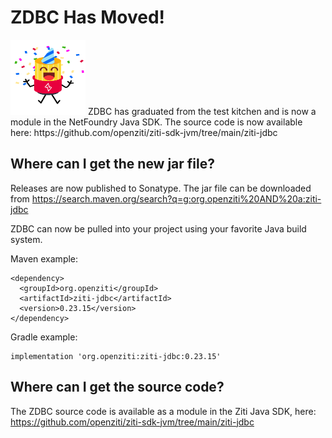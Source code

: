 # ZDBC Has Moved!
<p>
<img src="images/ZiggyParties.png" style="vertical-align: baseline" width="120" height="120"/>
ZDBC has graduated from the test kitchen and is now a module in the NetFoundry Java SDK. The source code is now available here: https://github.com/openziti/ziti-sdk-jvm/tree/main/ziti-jdbc
</p>

## Where can I get the new jar file?
Releases are now published to Sonatype. The jar file can be downloaded from https://search.maven.org/search?q=g:org.openziti%20AND%20a:ziti-jdbc

ZDBC can now be pulled into your project using your favorite Java build system.

Maven example:

```
<dependency>
  <groupId>org.openziti</groupId>
  <artifactId>ziti-jdbc</artifactId>
  <version>0.23.15</version>
</dependency>
```

Gradle example:
```
implementation 'org.openziti:ziti-jdbc:0.23.15'
```

## Where can I get the source code?
The ZDBC source code is available as a module in the Ziti Java SDK, here: https://github.com/openziti/ziti-sdk-jvm/tree/main/ziti-jdbc
